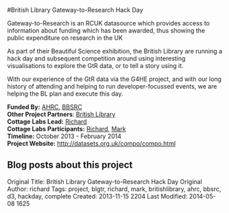 #British Library Gateway-to-Research Hack Day
<br>

<div class=row-fluid>

<div class=span6>
   
   <p>Gateway-to-Research is an RCUK datasource which provides access to information about funding which has been awarded, thus showing the public expenditure on research in the UK</p>
   
   <p>As part of their Beautiful Science exhibition, the British Library are running a hack day and subsequent competition around using interesting visualisations to explore the GtR data, or to tell a story using it.</p>
   
   <p>With our experience of the GtR data via the G4HE project, and with our long history of attending and helping to run developer-focussed events, we are helping the BL plan and execute this day.</p>
   
<!--
  <h2>Reports from this project</h2>
        <div class="facetview facetview-stories" data-size="20" data-search="tags:report AND tags:g4he"></div>
        <h2>Software produced/used in this project</h2>
        <div class="facetview facetview-stories" data-size="20" data-search="tags:software AND tags:g4he"></div>
        -->
 </div>

  <div class="span6">
        <div class="well">
            <strong>Funded By:</strong> <a href="http://www.ahrc.ac.uk">AHRC</a>, <a href="http://www.bbsrc.ac.uk">BBSRC</a><br>
            <strong>Other Project Partners</strong>: <a href="http://www.bl.uk/">British Library</a><br>
            <strong>Cottage Labs Lead:</strong> <a href="/author/richard/">Richard</a><br>
            <strong>Cottage Labs Participants:</strong> <a href="/author/richard/">Richard</a>, <a href="/author/mark/">Mark</a><br>
            <strong>Timeline:</strong> October 2013 - February 2014<br>
            <strong>Project Website:</strong> <a href="http://datasets.org.uk/compo/compo.html">http://datasets.org.uk/compo/compo.html</a>
        </div>
        <div class="row-fluid"><div class="span7"><h2 class="cl_red_leader">Blog posts about this project</h2></div><div class="span5"><div class="feed" data-url="/projects/g4he/feed" data-subscribe="subscribe to the project news feed"></div></div></div>
        <div class="facetview facetview-stories" data-size="20" data-search='tags:blgtr AND url:"/news/*"'></div>
    </div>
    <!-- end right hand side of the page -->

</div>



Original Title: British Library Gateway-to-Research Hack Day
Original Author: richard
Tags: project, blgtr, richard, mark, britishlibrary, ahrc, bbsrc, d3, hackday, complete
Created: 2013-11-15 2204
Last Modified: 2014-05-08 1625
